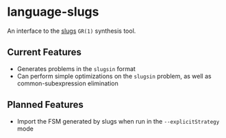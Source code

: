 # language-slugs

An interface to the [slugs](https://github.com/VerifiableRobotics/slugs) `GR(1)`
synthesis tool.

## Current Features

* Generates problems in the `slugsin` format
* Can perform simple optimizations on the `slugsin` problem, as well as
  common-subexpression elimination


## Planned Features

* Import the FSM generated by slugs when run in the `--explicitStrategy` mode

